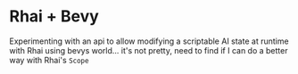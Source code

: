 # Rhai + Bevy

Experimenting with an api to allow modifying a scriptable AI state at runtime with Rhai using bevys world... it's not pretty, need to find if I can do a  better way with Rhai's `Scope`